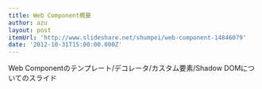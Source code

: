 ```yaml
---
title: Web Component概要
author: azu
layout: post
itemUrl: 'http://www.slideshare.net/shumpei/web-component-14846079'
date: '2012-10-31T15:00:00.000Z'
---
```

Web Componentのテンプレート/デコレータ/カスタム要素/Shadow DOMについてのスライド

